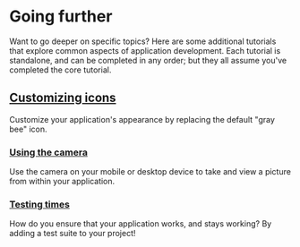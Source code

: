 # Going further

Want to go deeper on specific topics? Here are some additional tutorials that explore common aspects of application development. Each tutorial is standalone, and can be completed in any order; but they all assume you've completed the core tutorial.

## [Customizing icons](custom-icons.md)

Customize your application's appearance by replacing the default "gray bee" icon.

### [Using the camera](camera-access.md)

Use the camera on your mobile or desktop device to take and view a picture from within your application.

### [Testing times](testing.md)

How do you ensure that your application works, and stays working? By adding a test suite to your project!
